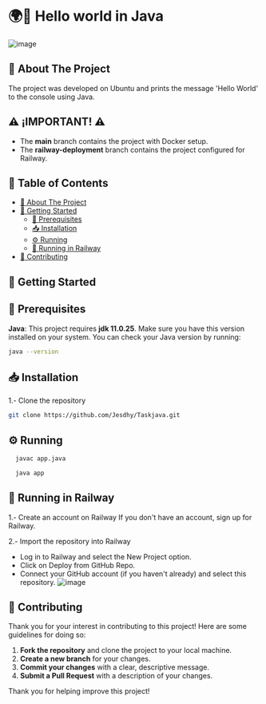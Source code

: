 # 🌍👋 Hello world in Java
![image](https://github.com/user-attachments/assets/fd07b928-1284-4a9a-ae0a-f91e01b6b8cc)

## 📘 About The Project
The project was developed on Ubuntu and prints the message 'Hello World' to the console using Java.

## ⚠️ **¡IMPORTANT!** ⚠️

- The **main** branch contains the project with Docker setup.
- The **railway-deployment** branch contains the project configured for Railway. 

## 📑 Table of Contents

- [📘 About The Project](#about-the-project)
- [🚀 Getting Started](#getting-started)
  - [🔧 Prerequisites](#prerequisites)
  - [📥 Installation](#installation)
  - [⚙️ Running](#running)
  - [🚀 Running in Railway](#running-with-railway)
- [🤝 Contributing](#contributing)

## 🚀 Getting Started
## 🔧 Prerequisites
**Java**: This project requires **jdk 11.0.25**. Make sure you have this version installed on your system.
You can check your Java version by running:
```bash
java --version
 ```
## 📥 Installation

1.- Clone the repository

   ```sh
   git clone https://github.com/Jesdhy/Taskjava.git
  ```

## ⚙️ Running

  ```sh
    javac app.java
   ```

  ```sh
    java app
   ```

## 🚀 Running in Railway
1.- Create an account on Railway
If you don't have an account, sign up for Railway.

2.- Import the repository into Railway

- Log in to Railway and select the New Project option.
- Click on Deploy from GitHub Repo.
- Connect your GitHub account (if you haven't already) and select this repository.
![image](https://github.com/user-attachments/assets/4924a122-7efe-473b-a0c4-dcf0125492be)
## 🤝 Contributing
Thank you for your interest in contributing to this project! Here are some guidelines for doing so:
1. **Fork the repository** and clone the project to your local machine.
2. **Create a new branch** for your changes.
3. **Commit your changes** with a clear, descriptive message.
4. **Submit a Pull Request** with a description of your changes.

Thank you for helping improve this project!